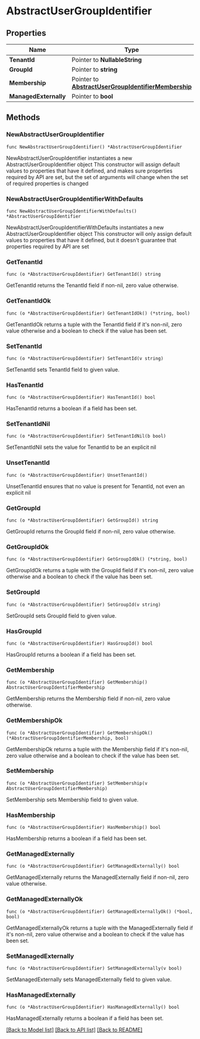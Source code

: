 # AbstractUserGroupIdentifier

## Properties

Name | Type | Description | Notes
------------ | ------------- | ------------- | -------------
**TenantId** | Pointer to **NullableString** |  | [optional] 
**GroupId** | Pointer to **string** |  | [optional] 
**Membership** | Pointer to [**AbstractUserGroupIdentifierMembership**](AbstractUserGroupIdentifierMembership.md) |  | [optional] 
**ManagedExternally** | Pointer to **bool** |  | [optional] 

## Methods

### NewAbstractUserGroupIdentifier

`func NewAbstractUserGroupIdentifier() *AbstractUserGroupIdentifier`

NewAbstractUserGroupIdentifier instantiates a new AbstractUserGroupIdentifier object
This constructor will assign default values to properties that have it defined,
and makes sure properties required by API are set, but the set of arguments
will change when the set of required properties is changed

### NewAbstractUserGroupIdentifierWithDefaults

`func NewAbstractUserGroupIdentifierWithDefaults() *AbstractUserGroupIdentifier`

NewAbstractUserGroupIdentifierWithDefaults instantiates a new AbstractUserGroupIdentifier object
This constructor will only assign default values to properties that have it defined,
but it doesn't guarantee that properties required by API are set

### GetTenantId

`func (o *AbstractUserGroupIdentifier) GetTenantId() string`

GetTenantId returns the TenantId field if non-nil, zero value otherwise.

### GetTenantIdOk

`func (o *AbstractUserGroupIdentifier) GetTenantIdOk() (*string, bool)`

GetTenantIdOk returns a tuple with the TenantId field if it's non-nil, zero value otherwise
and a boolean to check if the value has been set.

### SetTenantId

`func (o *AbstractUserGroupIdentifier) SetTenantId(v string)`

SetTenantId sets TenantId field to given value.

### HasTenantId

`func (o *AbstractUserGroupIdentifier) HasTenantId() bool`

HasTenantId returns a boolean if a field has been set.

### SetTenantIdNil

`func (o *AbstractUserGroupIdentifier) SetTenantIdNil(b bool)`

 SetTenantIdNil sets the value for TenantId to be an explicit nil

### UnsetTenantId
`func (o *AbstractUserGroupIdentifier) UnsetTenantId()`

UnsetTenantId ensures that no value is present for TenantId, not even an explicit nil
### GetGroupId

`func (o *AbstractUserGroupIdentifier) GetGroupId() string`

GetGroupId returns the GroupId field if non-nil, zero value otherwise.

### GetGroupIdOk

`func (o *AbstractUserGroupIdentifier) GetGroupIdOk() (*string, bool)`

GetGroupIdOk returns a tuple with the GroupId field if it's non-nil, zero value otherwise
and a boolean to check if the value has been set.

### SetGroupId

`func (o *AbstractUserGroupIdentifier) SetGroupId(v string)`

SetGroupId sets GroupId field to given value.

### HasGroupId

`func (o *AbstractUserGroupIdentifier) HasGroupId() bool`

HasGroupId returns a boolean if a field has been set.

### GetMembership

`func (o *AbstractUserGroupIdentifier) GetMembership() AbstractUserGroupIdentifierMembership`

GetMembership returns the Membership field if non-nil, zero value otherwise.

### GetMembershipOk

`func (o *AbstractUserGroupIdentifier) GetMembershipOk() (*AbstractUserGroupIdentifierMembership, bool)`

GetMembershipOk returns a tuple with the Membership field if it's non-nil, zero value otherwise
and a boolean to check if the value has been set.

### SetMembership

`func (o *AbstractUserGroupIdentifier) SetMembership(v AbstractUserGroupIdentifierMembership)`

SetMembership sets Membership field to given value.

### HasMembership

`func (o *AbstractUserGroupIdentifier) HasMembership() bool`

HasMembership returns a boolean if a field has been set.

### GetManagedExternally

`func (o *AbstractUserGroupIdentifier) GetManagedExternally() bool`

GetManagedExternally returns the ManagedExternally field if non-nil, zero value otherwise.

### GetManagedExternallyOk

`func (o *AbstractUserGroupIdentifier) GetManagedExternallyOk() (*bool, bool)`

GetManagedExternallyOk returns a tuple with the ManagedExternally field if it's non-nil, zero value otherwise
and a boolean to check if the value has been set.

### SetManagedExternally

`func (o *AbstractUserGroupIdentifier) SetManagedExternally(v bool)`

SetManagedExternally sets ManagedExternally field to given value.

### HasManagedExternally

`func (o *AbstractUserGroupIdentifier) HasManagedExternally() bool`

HasManagedExternally returns a boolean if a field has been set.


[[Back to Model list]](../README.md#documentation-for-models) [[Back to API list]](../README.md#documentation-for-api-endpoints) [[Back to README]](../README.md)


